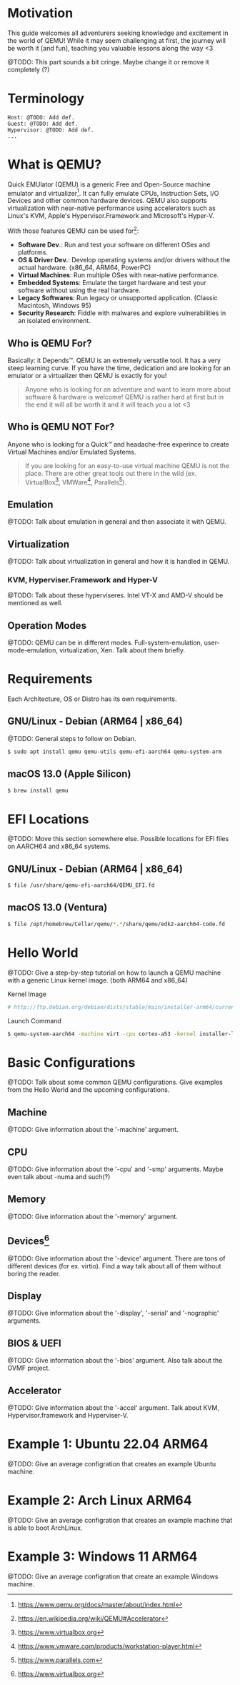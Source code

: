# Motivation
This guide welcomes all adventurers seeking knowledge and excitement in the world of QEMU! While it may seem challenging at first, the journey will be worth it [and fun], teaching you valuable lessons along the way <3

@TODO: This part sounds a bit cringe. Maybe change it or remove it completely (?)

# Terminology
```plain
Host: @TODO: Add def.
Guest: @TODO: Add def.
Hypervisor: @TODO: Add def.
...
```

# What is QEMU?
Quick EMUlator (QEMU) is a generic Free and Open-Source machine emulator and virtualizer[^1]. It can fully emulate CPUs, Instruction Sets, I/O Devices and other common hardware devices.
QEMU also supports virtualization with near-native performance using accelerators such as Linux's KVM, Apple's Hypervisor.Framework and Microsoft's Hyper-V. 

With those features QEMU can be used for[^2]:
* **Software Dev**.: Run and test your software on different OSes and platforms.
* **OS & Driver Dev.**: Develop operating systems and/or drivers without the actual hardware. (x86_64, ARM64, PowerPC)
* **Virtual Machines**: Run multiple OSes with near-native performance.
* **Embedded Systems**: Emulate the target hardware and test your software without using the real hardware.
* **Legacy Softwares**: Run legacy or unsupported application. (Classic Macintosh, Windows 95)
* **Security Research**: Fiddle with malwares and explore vulnerabilities in an isolated environment. 

## Who is QEMU For?
Basically: it Depends™. QEMU is an extremely versatile tool. It has a very steep learning curve. If you have the time, dedication and are looking for an emulator or a virtualizer then QEMU is exactly for you!

> Anyone who is looking for an adventure and want to learn more about software & hardware is welcome! QEMU is rather hard at first but in the end it will all be worth it and it will teach you a lot <3

## Who is QEMU NOT For?
Anyone who is looking for a Quick™ and headache-free experince to create Virtual Machines and/or Emulated Systems.

> If you are looking for an easy-to-use virtual machine QEMU is not the place. There are other great tools out there in the wild (ex. VirtualBox[^3], VMWare[^4], Parallels[^5]).



## Emulation
@TODO: Talk about emulation in general and then associate it with QEMU.

## Virtualization
@TODO: Talk about virtualization in general and how it is handled in QEMU.

### KVM, Hyperviser.Framework and Hyper-V
@TODO: Talk about these hyperviseres. Intel VT-X and AMD-V should be mentioned as well.

## Operation Modes
@TODO: QEMU can be in different modes. Full-system-emulation, user-mode-emulation, virtualization, Xen. Talk about them briefly.

# Requirements
Each Architecture, OS or Distro has its own requirements.

## GNU/Linux - Debian (ARM64 | x86_64)
@TODO: General steps to follow on Debian.

```bash
$ sudo apt install qemu qemu-utils qemu-efi-aarch64 qemu-system-arm
```

## macOS 13.0 (Apple Silicon)
 ```bash
$ brew install qemu
```

# EFI Locations
@TODO: Move this section somewhere else.
Possible locations for EFI files on AARCH64 and x86_64 systems.

## GNU/Linux - Debian (ARM64 | x86_64)
```bash
$ file /usr/share/qemu-efi-aarch64/QEMU_EFI.fd
```

## macOS 13.0 (Ventura)
```bash
$ file /opt/homebrew/Cellar/qemu/*.*/share/qemu/edk2-aarch64-code.fd 
```

# Hello World
@TODO: Give a step-by-step tutorial on how to launch a QEMU machine with a generic Linux kernel image. (both ARM64 and x86_64)

Kernel Image
```bash
# http://ftp.debian.org/debian/dists/stable/main/installer-arm64/current/images/netboot/debian-installer/arm64/
```

Launch Command
```bash
$ qemu-system-aarch64 -machine virt -cpu cortex-a53 -kernel installer-linux -nographic
```

# Basic Configurations
@TODO: Talk about some common QEMU configurations. Give examples from the Hello World and the upcoming configurations.

## Machine
@TODO: Give information about the '-machine' argument.

## CPU
@TODO: Give information about the '-cpu' and '-smp' arguments. Maybe even talk about -numa and such(?)

## Memory
@TODO: Give information about the '-memory' argument.

## Devices[^3]
@TODO: Give information about the '-device' argument. There are tons of different devices (for ex. virtio). Find a way talk about all of them without boring the reader.

## Display
@TODO: Give information about the '-display', '-serial' and '-nographic' arguments.

## BIOS & UEFI
@TODO: Give information about the '-bios' argument. Also talk about the OVMF project.

## Accelerator
@TODO: Give information about the '-accel' argument. Talk about KVM, Hypervisor.framework and Hyperviser-V.

# Example 1: Ubuntu 22.04 ARM64
@TODO: Give an average configration that creates an example Ubuntu machine.

# Example 2: Arch Linux ARM64
@TODO: Give an average configration that creates an example machine that is able to boot ArchLinux.

# Example 3: Windows 11 ARM64
@TODO: Give an average configration that create an example Windows machine.

[^1]: https://www.qemu.org/docs/master/about/index.html
[^2]: https://en.wikipedia.org/wiki/QEMU#Accelerator
[^3]: https://www.virtualbox.org
[^4]: https://www.vmware.com/products/workstation-player.html
[^5]: https://www.parallels.com
[^6]: https://blogs.oracle.com/linux/post/introduction-to-virtio
